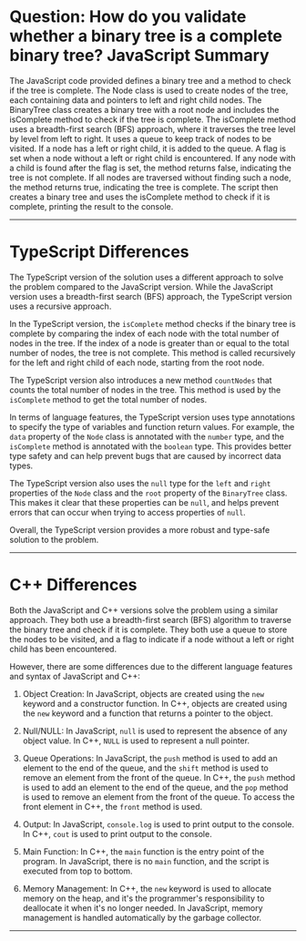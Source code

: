 # Question: How do you validate whether a binary tree is a complete binary tree? JavaScript Summary

The JavaScript code provided defines a binary tree and a method to check if the tree is complete. The Node class is used to create nodes of the tree, each containing data and pointers to left and right child nodes. The BinaryTree class creates a binary tree with a root node and includes the isComplete method to check if the tree is complete. The isComplete method uses a breadth-first search (BFS) approach, where it traverses the tree level by level from left to right. It uses a queue to keep track of nodes to be visited. If a node has a left or right child, it is added to the queue. A flag is set when a node without a left or right child is encountered. If any node with a child is found after the flag is set, the method returns false, indicating the tree is not complete. If all nodes are traversed without finding such a node, the method returns true, indicating the tree is complete. The script then creates a binary tree and uses the isComplete method to check if it is complete, printing the result to the console.

---

# TypeScript Differences

The TypeScript version of the solution uses a different approach to solve the problem compared to the JavaScript version. While the JavaScript version uses a breadth-first search (BFS) approach, the TypeScript version uses a recursive approach.

In the TypeScript version, the `isComplete` method checks if the binary tree is complete by comparing the index of each node with the total number of nodes in the tree. If the index of a node is greater than or equal to the total number of nodes, the tree is not complete. This method is called recursively for the left and right child of each node, starting from the root node.

The TypeScript version also introduces a new method `countNodes` that counts the total number of nodes in the tree. This method is used by the `isComplete` method to get the total number of nodes.

In terms of language features, the TypeScript version uses type annotations to specify the type of variables and function return values. For example, the `data` property of the `Node` class is annotated with the `number` type, and the `isComplete` method is annotated with the `boolean` type. This provides better type safety and can help prevent bugs that are caused by incorrect data types.

The TypeScript version also uses the `null` type for the `left` and `right` properties of the `Node` class and the `root` property of the `BinaryTree` class. This makes it clear that these properties can be `null`, and helps prevent errors that can occur when trying to access properties of `null`.

Overall, the TypeScript version provides a more robust and type-safe solution to the problem.

---

# C++ Differences

Both the JavaScript and C++ versions solve the problem using a similar approach. They both use a breadth-first search (BFS) algorithm to traverse the binary tree and check if it is complete. They both use a queue to store the nodes to be visited, and a flag to indicate if a node without a left or right child has been encountered.

However, there are some differences due to the different language features and syntax of JavaScript and C++:

1. Object Creation: In JavaScript, objects are created using the `new` keyword and a constructor function. In C++, objects are created using the `new` keyword and a function that returns a pointer to the object.

2. Null/NULL: In JavaScript, `null` is used to represent the absence of any object value. In C++, `NULL` is used to represent a null pointer.

3. Queue Operations: In JavaScript, the `push` method is used to add an element to the end of the queue, and the `shift` method is used to remove an element from the front of the queue. In C++, the `push` method is used to add an element to the end of the queue, and the `pop` method is used to remove an element from the front of the queue. To access the front element in C++, the `front` method is used.

4. Output: In JavaScript, `console.log` is used to print output to the console. In C++, `cout` is used to print output to the console.

5. Main Function: In C++, the `main` function is the entry point of the program. In JavaScript, there is no `main` function, and the script is executed from top to bottom.

6. Memory Management: In C++, the `new` keyword is used to allocate memory on the heap, and it's the programmer's responsibility to deallocate it when it's no longer needed. In JavaScript, memory management is handled automatically by the garbage collector.

---
